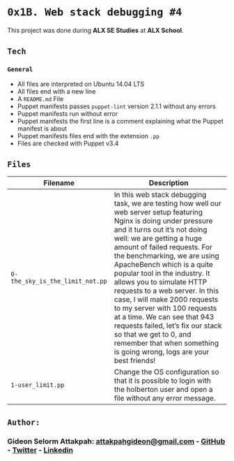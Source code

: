 # `0x1B. Web stack debugging #4`

This project was done during **ALX SE Studies** at **ALX School**. 

## `Tech`
### `General`
* All files are interpreted on Ubuntu 14.04 LTS
* All files end with a new line
* A `README.md` File
* Puppet manifests passes `puppet-lint` version 2.1.1 without any errors
* Puppet manifests run without error
* Puppet manifests the first line is a comment explaining what the Puppet manifest is about
* Puppet manifests files end with the extension `.pp`
* Files are checked with Puppet v3.4

## `Files`

| Filename | Description |
| -------- | ----------- |
| `0-the_sky_is_the_limit_not.pp` | In this web stack debugging task, we are testing how well our web server setup featuring Nginx is doing under pressure and it turns out it’s not doing well: we are getting a huge amount of failed requests. For the benchmarking, we are using ApacheBench which is a quite popular tool in the industry. It allows you to simulate HTTP requests to a web server. In this case, I will make 2000 requests to my server with 100 requests at a time. We can see that 943 requests failed, let’s fix our stack so that we get to 0, and remember that when something is going wrong, logs are your best friends! |
| `1-user_limit.pp` | Change the OS configuration so that it is possible to login with the holberton user and open a file without any error message. |

## `Author:`
### Gideon Selorm Attakpah: <attakpahgideon@gmail.com> - [GitHub](https://github.com/iamgideonchrist) - [Twitter](https://twitter.com/iamgideonchrist) - [Linkedin](https://www.linkedin.com/in/iamgideonchrist/)
